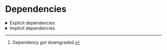 # Dependencies

<details>
<summary>Explicit dependencies</summary>

|Dependency|Before|After|Explicit|Package|Environments|
|-|-|-|-|-|-|
|new-package||0.10.1|true|conda|default on linux-64|
|removed-package|0.10.1||true|pypi|default on linux-64|
|bpy|0.10.1|2.10.1|true|pypi|default on linux-64|
|polars[^2]|0.10.0|0.9.1|true|conda|default on osx-arm64|
|polars|0.10.0|0.10.1|true|conda|lint on linux-64|
|python|0.10.0|0.10.1|true|conda|default on osx-arm64|
|polars|herads_0|herads_1|true|conda|default on linux-64|

</details>

<details>
<summary>Implicit dependencies</summary>

|Dependency|Before|After|Explicit|Package|Environments|
|-|-|-|-|-|-|
|python|0.10.0|0.10.1|false|conda|*all envs* on linux-64|

</details>

[^1]: **Bold** means explicit dependency.
[^2]: Dependency got downgraded.
